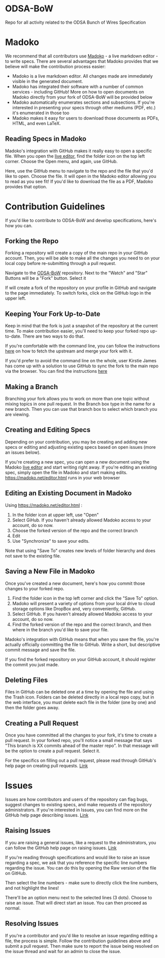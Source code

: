 # ODSA-BoW
Repo for all activity related to the ODSA Bunch of Wires Specification

# Madoko
We recommend that all contributors use [Madoko](http://madoko.net) - a live 
markdown editor - to write specs. There are several advantages that Madoko 
provides that we believe will make the contribution process easier:

* Madoko is a live markdown editor. All changes made are immediately visible 
in the generated document. 
* Madoko has integrated their software with a number of common services - including 
GitHub! More on how to open documents on Madoko directly from your fork of 
ODSA-BoW will be provided below
* Madoko automatically enumerates sections and subsections. If you're interested in 
presenting your specs through other mediums (PDF, etc.) it's enumerated in those too
* Madoko makes it easy for users to download those documents as PDFs, HTML, and even LaTeX.

## Reading Specs in Madoko
Madoko's integration with GitHub makes it really easy to open a specific file. When 
you open the [live editor](https://www.madoko.net/editor.html), find the folder icon 
on the top left corner. Choose the Open menu, and again, use GitHub. 

Here, use the GitHub menu to navigate to the repo and the file that you'd like to open. 
Choose the file. It will open in the Madoko editor allowing you to read as you see fit! 
If you'd like to download the file as a PDF, Madoko provides that option. 

# Contribution Guidelines
If you'd like to contribute to ODSA-BoW and develop specifications, here's how you can.

## Forking the Repo
Forking a repository will create a copy of the main repo in your GitHub account. Then, 
you will be able to make all the changes you need to on your local copy before 
re-submitting through a pull request. 

Navigate to the [ODSA-BoW](https://github.com/opencomputeproject/ODSA-BoW) repository. 
Next to the "Watch" and "Star" Buttons will be a "Fork" button. Select it

If will create a fork of the repository on your profile in GitHub and navigate to the page immediately. To switch forks, click on the GitHub logo in the upper left.

## Keeping Your Fork Up-to-Date
Keep in mind that the fork is just a snapshot of the repository at the current time. 
To make contribution easier, you'll need to keep your forked repo up-to-date. There 
are two ways to do that. 

If you're comfortable with the command line, you can follow the 
instructions [here](https://help.github.com/en/github/collaborating-with-issues-and-pull-requests/syncing-a-fork) on how to fetch the upstream and merge your fork with it. 

If you'd prefer to avoid the command line on the whole, user Kirstie James has come up 
with a solution to use GitHub to sync the fork to the main repo via the browser. You 
can find the instructions [here](https://github.com/KirstieJane/STEMMRoleModels/wiki/Syncing-your-fork-to-the-original-repository-via-the-browser)

## Making a Branch
Branching your fork allows you to work on more than one topic without mixing topics in one pull request. In the Branch box type in the name for a new branch. Then you can use that branch box to select which branch you are viewing.

## Creating and Editing Specs
Depending on your contribution, you may be creating and adding new specs or editing and 
adjusting existing specs based on open issues (more an issues below).

If you're creating a new spec, you can open a new document using the 
Madoko [live editor](https://madoko.net/editor.html) and start writing right away. 
If you're editing an existing spec, simply open the file in Madoko and start making edits. https://madoko.net/editor.html runs in your web browser

## Editing an Existing Document in Madoko
Using https://madoko.net/editor.html :

1. In the folder icon at upper left, use "Open"
2. Select GiHub. If you haven't already allowed Madoko access to your account, do so now. 
3. Choose the forked version of the repo and the correct branch
4. Edit
5. Use "Synchronize" to save your edits.

Note that using "Save To" creates new levels of folder hierarchy and does not save to the existing file.

## Saving a New File in Madoko
Once you've created a new document, here's how you commit those changes to your forked repo. 

1. Find the folder icon in the top left corner and click the "Save To" option.
2. Madoko will present a variety of options from your local drive to cloud storage 
options like DropBox and, very conveniently, GitHub. 
3. Select GitHub. If you haven't already allowed Madoko access to your account, do so now. 
4. Find the forked version of the repo and the correct branch, and then where in the branch you'd like to save your file. 

Madoko's integration with GitHub means that when you save the file, you're actually 
officially committing the file to GitHub. Write a short, but descriptive commit message 
and save the file. 

If you find the forked repository on your GitHub account, it should register the commit 
you just made. 

## Deleting Files
Files in GitHub can be deleted one at a time by opening the file and using the Trash icon. Folders can be deleted directly in a local repo copy, but in the web interface, you must delete each file in the folder (one by one) and then the folder goes away.

## Creating a Pull Request
Once you have committed all the changes to your fork, it's time to create a pull request. In 
your forked repo, you'll notice a small message that says "This branch is XX commits ahead of 
the master repo". In that message will be the option to create a pull request. Select it. 

For the specifics on filling out a pull request, please read through GitHub's help page on 
creating pull requests. [Link](https://help.github.com/en/github/collaborating-with-issues-and-pull-requests/creating-a-pull-request)

# Issues
Issues are how contributors and users of the repository can flag bugs, suggest changes to 
existing specs, and make requests of the repository administrators. If you're interested in 
Issues, you can find more on the GitHub help page describing issues. [Link](https://help.github.com/en/github/managing-your-work-on-github/creating-an-issue) 

## Raising Issues
If you are raising a general issues, like a request to the administrators, you can follow 
the GitHub help page on raising issues. [Link](https://help.github.com/en/github/managing-your-work-on-github/creating-an-issue)

If you're reading through specifications and would like to raise an issue regarding a spec, 
we ask that you reference the specific line numbers regarding the issue. You can do this by 
opening the Raw version of the file on GitHub. 

Then select the line numbers - make sure to directly click the line numbers, and not 
highlight the lines!

There'll be an option menu next to the selected lines (3 dots). Choose to raise an issue. 
That will direct start an issue. You can then proceed as normal.     

## Resolving Issues
If you're a contributor and you'd like to resolve an issue regarding editing a file, the 
process is simple. Follow the contribution guidelines above and submit a pull request. Then 
make sure to report the issue being resolved on the issue thread and wait for an admin to 
close the issue. 